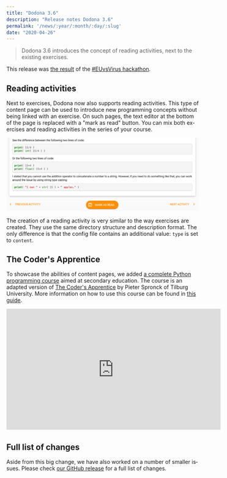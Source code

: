 ```yaml
---
title: "Dodona 3.6"
description: "Release notes Dodona 3.6"
permalink: '/news/:year/:month/:day/:slug'
date: "2020-04-26"
---
```


<NewsHeader :title="$frontmatter.title" :date="$frontmatter.date" lang="en" />


> Dodona 3.6 introduces the concept of reading activities, next to the existing exercises.

This release was [the result](https://devpost.com/software/dodona-learn-to-code) of the [#EUvsVirus hackathon](https://euvsvirus.org/).

## Reading activities

Next to exercises, Dodona now also supports reading activities. This type of content page can be used to introduce new programming concepts without being linked with an exercise. On such pages, the text editor at the bottom of the page is replaced with a "mark as read" button. You can mix both exercises and reading activities in the series of your course.

![Mark as read](./mark-as-read.png)

The creation of a reading activity is very similar to the way exercises are created. They use the same directory structure and description format. The only difference is that the config file contains an additional value: `type` is set to `content`.

## The Coder's Apprentice

To showcase the abilities of content pages, we added [a complete Python programming course](https://dodona.ugent.be/en/courses/296/) aimed at secondary education. The course is an adapted version of [The Coder's Apprentice](http://www.spronck.net/pythonbook/index.xhtml) by Pieter Spronck of Tilburg University. More information on how to use this course can be found in [this guide](/en/guides/the-coders-apprentice/).

<iframe width="560" height="315" src="https://www.youtube.com/embed/eAp-ftrZQDE" frameborder="0" allow="accelerometer; autoplay; encrypted-media; gyroscope; picture-in-picture" allowfullscreen></iframe>

## Full list of changes

Aside from this big change, we have also worked on a number of smaller issues. Please check [our GitHub release](https://github.com/dodona-edu/dodona/releases/tag/3.6) for a full list of changes.

